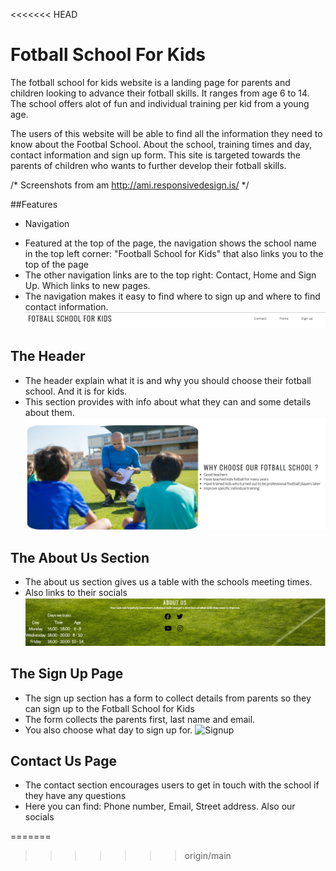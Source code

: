 <<<<<<< HEAD
 # Fotball School For Kids 

The fotball school for kids website is a landing page for parents and children looking to advance their fotball skills. It ranges from age 6 to 14. 
The school offers alot of fun and individual training per kid from a young age. 

The users of this website will be able to find all the information they need to know about the Footbal School. About the school, training times and day, contact information and sign up form. 
This site is targeted towards the parents of children who wants to further develop their fotball skills. 

/* Screenshots from am http://ami.responsivedesign.is/ */

##Features

* Navigation
- Featured at the top of the page, the navigation shows the school name in the top left corner: "Football School for Kids" that also links you to the top of the page
- The other navigation links are to the top right: Contact, Home and Sign Up. Which links to new pages. 
- The navigation makes it easy to find where to sign up and where to find contact information. 
![Navigation](./assets/images/headline.PNG)

## The Header

- The header explain what it is and why you should choose their fotball school. And it is for kids.
- This section provides with info about what they can and some details about them.
![Header](./assets/images/why-choose-our-fotball-school.PNG)

## The About Us Section

- The about us section gives us a table with the schools meeting times.
- Also links to their socials 
![AboutUs](./assets/images/about-us.PNG)


## The Sign Up Page

- The sign up section has a form to collect details from parents so they can sign up to the Fotball School for Kids
- The form collects the parents first, last name and email. 
- You also choose what day to sign up for.
![Signup](./assets/images/signup-form.PNG)


## Contact Us Page

- The contact section encourages users to get in touch with the school if they have any questions
- Here you can find: Phone number, Email, Street address. Also our socials




=======

>>>>>>> origin/main
